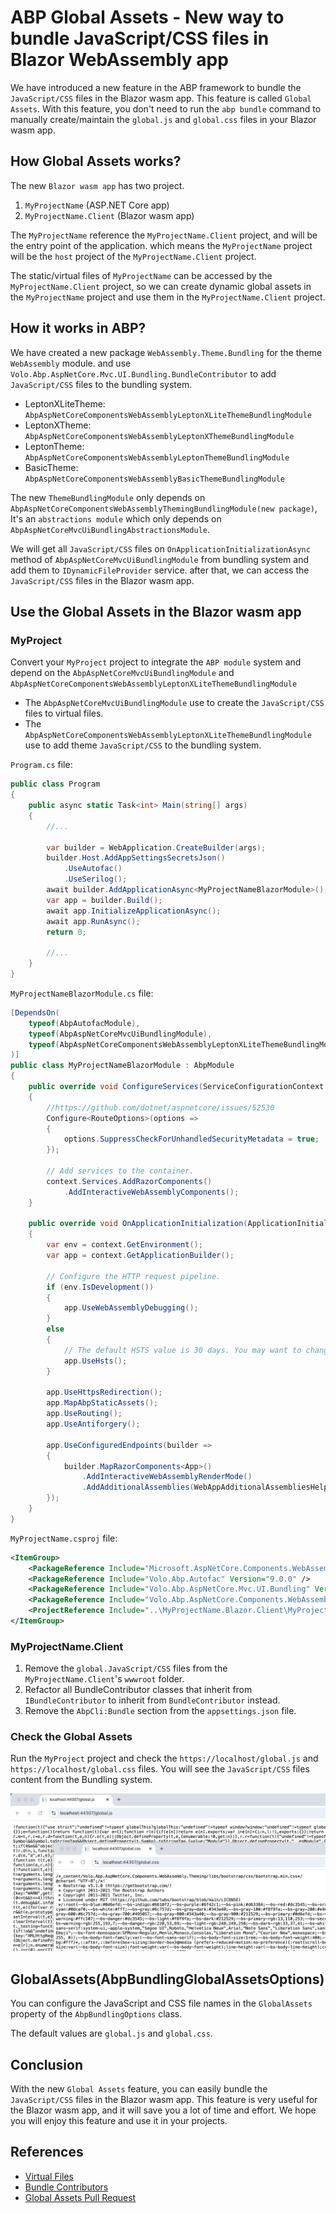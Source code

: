 # ABP Global Assets - New way to bundle JavaScript/CSS files in Blazor WebAssembly app

We have introduced a new feature in the ABP framework to bundle the `JavaScript/CSS` files in the Blazor wasm app. This feature is called `Global Assets`.
With this feature, you don't need to run the `abp bundle` command to manually create/maintain the `global.js` and `global.css` files in your Blazor wasm app.

## How Global Assets works?

The new `Blazor wasm app` has two project.

1. `MyProjectName` (ASP.NET Core app)
2. `MyProjectName.Client` (Blazor wasm app)

The `MyProjectName` reference the `MyProjectName.Client` project, and will be the entry point of the application. which means the `MyProjectName` project will be the `host` project of the `MyProjectName.Client` project. 

The static/virtual files of `MyProjectName` can be accessed by the `MyProjectName.Client` project, so we can create dynamic global assets in the `MyProjectName` project and use them in the `MyProjectName.Client` project.

## How it works in ABP?

We have created a new package `WebAssembly.Theme.Bundling` for the theme `WebAssembly` module. and use `Volo.Abp.AspNetCore.Mvc.UI.Bundling.BundleContributor` to add `JavaScript/CSS` files to the bundling system.

* LeptonXLiteTheme: `AbpAspNetCoreComponentsWebAssemblyLeptonXLiteThemeBundlingModule`
* LeptonXTheme: `AbpAspNetCoreComponentsWebAssemblyLeptonXThemeBundlingModule`
* LeptonTheme: `AbpAspNetCoreComponentsWebAssemblyLeptonThemeBundlingModule`
* BasicTheme: `AbpAspNetCoreComponentsWebAssemblyBasicThemeBundlingModule`

The new `ThemeBundlingModule` only depends on `AbpAspNetCoreComponentsWebAssemblyThemingBundlingModule(new package)`, It's an `abstractions module` which only depends on `AbpAspNetCoreMvcUiBundlingAbstractionsModule`.

We will get all `JavaScript/CSS` files on `OnApplicationInitializationAsync` method of `AbpAspNetCoreMvcUiBundlingModule` from bundling system and add them to `IDynamicFileProvider` service. after that, we can access the `JavaScript/CSS` files in the Blazor wasm app.

## Use the Global Assets in the Blazor wasm app

### MyProject

Convert your `MyProject` project to integrate the `ABP module` system and depend on the `AbpAspNetCoreMvcUiBundlingModule` and `AbpAspNetCoreComponentsWebAssemblyLeptonXLiteThemeBundlingModule`

* The `AbpAspNetCoreMvcUiBundlingModule` use to create the `JavaScript/CSS` files to virtual files.
* The `AbpAspNetCoreComponentsWebAssemblyLeptonXLiteThemeBundlingModule` use to add theme `JavaScript/CSS` to the bundling system.

`Program.cs` file:

```csharp
public class Program
{
    public async static Task<int> Main(string[] args)
    {
        //...

        var builder = WebApplication.CreateBuilder(args);
        builder.Host.AddAppSettingsSecretsJson()
            .UseAutofac()
            .UseSerilog();
        await builder.AddApplicationAsync<MyProjectNameBlazorModule>();
        var app = builder.Build();
        await app.InitializeApplicationAsync();
        await app.RunAsync();
        return 0;

		//...
	}
}
```

`MyProjectNameBlazorModule.cs` file:

```csharp
[DependsOn(
    typeof(AbpAutofacModule),
    typeof(AbpAspNetCoreMvcUiBundlingModule),
    typeof(AbpAspNetCoreComponentsWebAssemblyLeptonXLiteThemeBundlingModule)
)]
public class MyProjectNameBlazorModule : AbpModule
{
    public override void ConfigureServices(ServiceConfigurationContext context)
    {
        //https://github.com/dotnet/aspnetcore/issues/52530
        Configure<RouteOptions>(options =>
        {
            options.SuppressCheckForUnhandledSecurityMetadata = true;
        });

        // Add services to the container.
        context.Services.AddRazorComponents()
            .AddInteractiveWebAssemblyComponents();
    }

    public override void OnApplicationInitialization(ApplicationInitializationContext context)
    {
        var env = context.GetEnvironment();
        var app = context.GetApplicationBuilder();

        // Configure the HTTP request pipeline.
        if (env.IsDevelopment())
        {
            app.UseWebAssemblyDebugging();
        }
        else
        {
            // The default HSTS value is 30 days. You may want to change this for production scenarios, see https://aka.ms/aspnetcore-hsts.
            app.UseHsts();
        }

        app.UseHttpsRedirection();
        app.MapAbpStaticAssets();
        app.UseRouting();
        app.UseAntiforgery();

        app.UseConfiguredEndpoints(builder =>
        {
            builder.MapRazorComponents<App>()
                .AddInteractiveWebAssemblyRenderMode()
                .AddAdditionalAssemblies(WebAppAdditionalAssembliesHelper.GetAssemblies<MyProjectNameBlazorClientModule>());
        });
    }
}
```

`MyProjectName.csproj` file:

```xml
<ItemGroup>
	<PackageReference Include="Microsoft.AspNetCore.Components.WebAssembly.Server" Version="9.0.0.0" />
	<PackageReference Include="Volo.Abp.Autofac" Version="9.0.0" />
	<PackageReference Include="Volo.Abp.AspNetCore.Mvc.UI.Bundling" Version="9.0.0" />
	<PackageReference Include="Volo.Abp.AspNetCore.Components.WebAssembly.LeptonXLiteTheme.Bundling" Version="9.0.0" />
	<ProjectReference Include="..\MyProjectName.Blazor.Client\MyProjectName.Blazor.Client.csproj" />
</ItemGroup>
```

### MyProjectName.Client

1. Remove the `global.JavaScript/CSS` files from the `MyProjectName.Client`'s `wwwroot` folder.
2. Refactor all BundleContributor classes that inherit from `IBundleContributor` to inherit from `BundleContributor` instead.
3. Remove the `AbpCli:Bundle` section from the `appsettings.json` file.

### Check the Global Assets

Run the `MyProject` project and check the `https://localhost/global.js` and `https://localhost/global.css` files. You will see the `JavaScript/CSS` files content from the Bundling system.

![global](image.png)

## GlobalAssets(AbpBundlingGlobalAssetsOptions)

You can configure the JavaScript and CSS file names in the `GlobalAssets` property of the `AbpBundlingOptions` class. 

The default values are `global.js` and `global.css`.

## Conclusion

With the new `Global Assets` feature, you can easily bundle the `JavaScript/CSS` files in the Blazor wasm app. This feature is very useful for the Blazor wasm app, and it will save you a lot of time and effort. We hope you will enjoy this feature and use it in your projects.

## References

* [Virtual Files](https://docs.abp.io/en/abp/latest/Virtual-Files)
* [Bundle Contributors](https://abp.io/docs/latest/framework/ui/mvc-razor-pages/bundling-minification#bundle-contributors)
* [Global Assets Pull Request](https://github.com/abpframework/abp/pull/19968)

